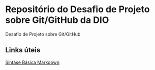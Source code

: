 #  Repositório do Desafio de Projeto sobre Git/GitHub da DIO
Desafio de Projeto sobre Git/GitHub

## Links úteis 
[Sintáse Básica Markdown](https://www.markdownguide.org/basic-syntax/)

